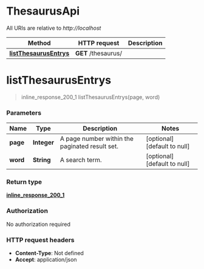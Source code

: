# ThesaurusApi

All URIs are relative to *http://localhost*

Method | HTTP request | Description
------------- | ------------- | -------------
[**listThesaurusEntrys**](ThesaurusApi.md#listThesaurusEntrys) | **GET** /thesaurus/ | 


<a name="listThesaurusEntrys"></a>
# **listThesaurusEntrys**
> inline_response_200_1 listThesaurusEntrys(page, word)



### Parameters

Name | Type | Description  | Notes
------------- | ------------- | ------------- | -------------
 **page** | **Integer**| A page number within the paginated result set. | [optional] [default to null]
 **word** | **String**| A search term. | [optional] [default to null]

### Return type

[**inline_response_200_1**](../Models/inline_response_200_1.md)

### Authorization

No authorization required

### HTTP request headers

- **Content-Type**: Not defined
- **Accept**: application/json

